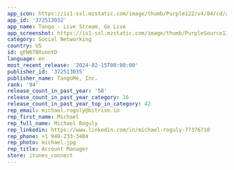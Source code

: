 ```yaml
---
app_icon: https://is1-ssl.mzstatic.com/image/thumb/Purple122/v4/84/cd/a8/84cda849-85a5-2010-94e4-376c5f6d1541/AppIconTango-0-0-1x_U007emarketing-0-8-0-0-85-220.png/1024x1024bb.png
app_id: '372513032'
app_name: Tango - Live Stream, Go Live
app_screenshot: https://is1-ssl.mzstatic.com/image/thumb/PurpleSource126/v4/fd/b3/e4/fdb3e4ad-723e-ccbb-5252-7951d0ad3b2a/46fd5000-6ea2-435b-996c-607108ab3022_ISO_1242_2688_01.png/1242x2688bb.png
category: Social Networking
country: US
id: gFW6TBXunntD
language: en
most_recent_release: '2024-02-15T00:00:00'
publisher_id: '372513035'
publisher_name: TangoMe, Inc.
rank: '94'
release_count_in_past_year: '58'
release_count_in_past_year_category: 16
release_count_in_past_year_top_in_category: 42
rep_email: michael.roguly@bitrise.io
rep_first_name: Michael
rep_full_name: Michael Roguly
rep_linkedin: https://www.linkedin.com/in/michael-roguly-77376710
rep_phone: +1 949-233-3404
rep_photo: michael.jpg
rep_title: Account Manager
store: itunes_connect
---
```

